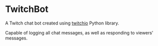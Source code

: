 # TwitchBot

A Twitch chat bot created using [twitchio](https://twitchio.dev/en/latest/) Python library. 

Capable of logging all chat messages, as well as responding to viewers' messages.
